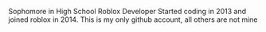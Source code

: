 Sophomore in High School
Roblox Developer
Started coding in 2013 and joined roblox in 2014.
This is my only github account, all others are not mine
